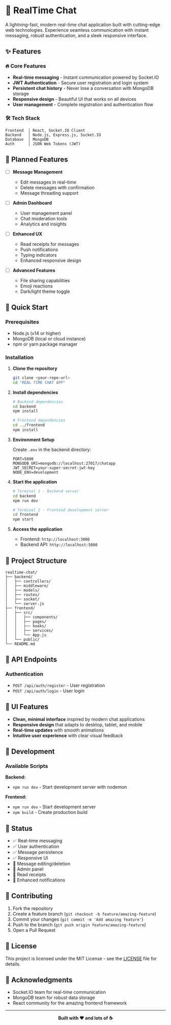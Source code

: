 # 🚀 RealTime Chat

A lightning-fast, modern real-time chat application built with cutting-edge web technologies. Experience seamless communication with instant messaging, robust authentication, and a sleek responsive interface.

## ✨ Features

### 🔥 Core Features
- **Real-time messaging** - Instant communication powered by Socket.IO
- **JWT Authentication** - Secure user registration and login system
- **Persistent chat history** - Never lose a conversation with MongoDB storage
- **Responsive design** - Beautiful UI that works on all devices
- **User management** - Complete registration and authentication flow

### 🛠 Tech Stack

```
Frontend  │ React, Socket.IO Client
Backend   │ Node.js, Express.js, Socket.IO
Database  │ MongoDB
Auth      │ JSON Web Tokens (JWT)
```

## 🎯 Planned Features

- [ ] **Message Management**
  - Edit messages in real-time
  - Delete messages with confirmation
  - Message threading support

- [ ] **Admin Dashboard**
  - User management panel
  - Chat moderation tools
  - Analytics and insights

- [ ] **Enhanced UX**
  - Read receipts for messages
  - Push notifications
  - Typing indicators
  - Enhanced responsive design

- [ ] **Advanced Features**
  - File sharing capabilities
  - Emoji reactions
  - Dark/light theme toggle

## 🚀 Quick Start

### Prerequisites
- Node.js (v14 or higher)
- MongoDB (local or cloud instance)
- npm or yarn package manager

### Installation

1. **Clone the repository**
   ```bash
   git clone <your-repo-url>
   cd "REAL TIME CHAT APP"
   ```

2. **Install dependencies**
   ```bash
   # Backend dependencies
   cd backend
   npm install
   
   # Frontend dependencies
   cd ../frontend
   npm install
   ```

3. **Environment Setup**
   
   Create `.env` in the backend directory:
   ```env
   PORT=5000
   MONGODB_URI=mongodb://localhost:27017/chatapp
   JWT_SECRET=your-super-secret-jwt-key
   NODE_ENV=development
   ```

4. **Start the application**
   ```bash
   # Terminal 1 - Backend server
   cd backend
   npm run dev
   
   # Terminal 2 - Frontend development server
   cd frontend
   npm start
   ```

5. **Access the application**
   - Frontend: `http://localhost:3000`
   - Backend API: `http://localhost:5000`

## 📁 Project Structure

```
realtime-chat/
├── backend/
│   ├── controllers/
│   ├── middleware/
│   ├── models/
│   ├── routes/
│   ├── socket/
│   └── server.js
├── frontend/
│   ├── src/
│   │   ├── components/
│   │   ├── pages/
│   │   ├── hooks/
│   │   ├── services/
│   │   └── App.js
│   └── public/
└── README.md
```

## 🔧 API Endpoints

### Authentication
- `POST /api/auth/register` - User registration
- `POST /api/auth/login` - User login



## 🎨 UI Features

- **Clean, minimal interface** inspired by modern chat applications
- **Responsive design** that adapts to desktop, tablet, and mobile
- **Real-time updates** with smooth animations
- **Intuitive user experience** with clear visual feedback

## 🧪 Development

### Available Scripts

**Backend:**
- `npm run dev` - Start development server with nodemon


**Frontend:**
- `npm run dev` - Start development server
- `npm build` - Create production build


## 🚦 Status

- ✅ Real-time messaging
- ✅ User authentication
- ✅ Message persistence
- ✅ Responsive UI
- 🚧 Message editing/deletion
- 🚧 Admin panel
- 🚧 Read receipts
- 🚧 Enhanced notifications

## 🤝 Contributing

1. Fork the repository
2. Create a feature branch (`git checkout -b feature/amazing-feature`)
3. Commit your changes (`git commit -m 'Add amazing feature'`)
4. Push to the branch (`git push origin feature/amazing-feature`)
5. Open a Pull Request

## 📝 License

This project is licensed under the MIT License - see the [LICENSE](LICENSE) file for details.

## 🙏 Acknowledgments

- Socket.IO team for real-time communication
- MongoDB team for robust data storage
- React community for the amazing frontend framework

---

<div align="center">
  <strong>Built with ❤️ and lots of ☕</strong>
</div>
